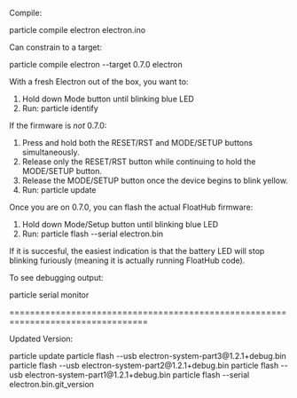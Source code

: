 

Compile:

  particle compile electron electron.ino

Can constrain to a target:

  particle compile electron --target 0.7.0 electron




With a fresh Electron out of the box, you want to:

  1. Hold down Mode button until blinking blue LED
  2. Run: particle identify

If the firmware is _not_ 0.7.0:

  1. Press and hold both the RESET/RST and MODE/SETUP buttons simultaneously.
  2. Release only the RESET/RST button while continuing to hold the MODE/SETUP button.
  3. Release the MODE/SETUP button once the device begins to blink yellow.
  4. Run: particle update

Once you are on 0.7.0, you can flash the actual FloatHub firmware:

  1. Hold down Mode/Setup button until blinking blue LED
  2. Run: particle flash --serial electron.bin

If it is succesful, the easiest indication is that the battery LED will stop
blinking furiously (meaning it is actually running FloatHub code).

To see debugging output:

  particle serial monitor

=================================================================================

Updated Version:

particle update 
particle flash --usb electron-system-part3\@1.2.1+debug.bin
particle flash --usb electron-system-part2\@1.2.1+debug.bin 
particle flash --usb electron-system-part1\@1.2.1+debug.bin 
particle flash --serial electron.bin.git_version 

